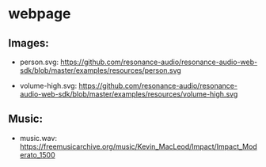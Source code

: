 # webpage

## Images: 

- person.svg: https://github.com/resonance-audio/resonance-audio-web-sdk/blob/master/examples/resources/person.svg

- volume-high.svg: https://github.com/resonance-audio/resonance-audio-web-sdk/blob/master/examples/resources/volume-high.svg



## Music: 

- music.wav: https://freemusicarchive.org/music/Kevin_MacLeod/Impact/Impact_Moderato_1500